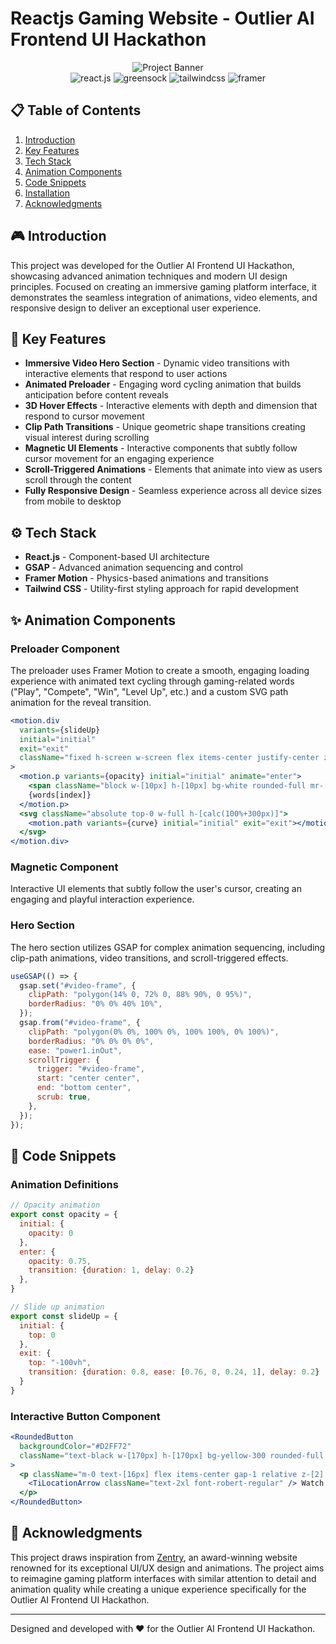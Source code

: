 # Reactjs Gaming Website - Outlier AI Frontend UI Hackathon

<div align="center">
  <img src="https://github.com/user-attachments/assets/ab600f24-f4d9-4cef-8f1e-3fd9194afb30" alt="Project Banner">

  <div>
    <img src="https://img.shields.io/badge/-React_JS-black?style=for-the-badge&logoColor=white&logo=react&color=61DAFB" alt="react.js" />
    <img src="https://img.shields.io/badge/-GSAP-black?style=for-the-badge&logoColor=white&logo=greensock&color=88CE02" alt="greensock" />
    <img src="https://img.shields.io/badge/-Tailwind_CSS-black?style=for-the-badge&logoColor=white&logo=tailwindcss&color=06B6D4" alt="tailwindcss" />
    <img src="https://img.shields.io/badge/-Framer_Motion-black?style=for-the-badge&logoColor=white&logo=framer&color=0055FF" alt="framer" />
  </div>
</div>

## 📋 Table of Contents

1. [Introduction](#introduction)
2. [Key Features](#key-features)
3. [Tech Stack](#tech-stack)
4. [Animation Components](#animation-components)
5. [Code Snippets](#code-snippets)
6. [Installation](#installation)
7. [Acknowledgments](#acknowledgments)

## 🎮 Introduction

This project was developed for the Outlier AI Frontend UI Hackathon, showcasing advanced animation techniques and modern UI design principles. Focused on creating an immersive gaming platform interface, it demonstrates the seamless integration of animations, video elements, and responsive design to deliver an exceptional user experience.

## 🚀 Key Features

- **Immersive Video Hero Section** - Dynamic video transitions with interactive elements that respond to user actions
- **Animated Preloader** - Engaging word cycling animation that builds anticipation before content reveals
- **3D Hover Effects** - Interactive elements with depth and dimension that respond to cursor movement
- **Clip Path Transitions** - Unique geometric shape transitions creating visual interest during scrolling
- **Magnetic UI Elements** - Interactive components that subtly follow cursor movement for an engaging experience
- **Scroll-Triggered Animations** - Elements that animate into view as users scroll through the content
- **Fully Responsive Design** - Seamless experience across all device sizes from mobile to desktop

## ⚙️ Tech Stack

- **React.js** - Component-based UI architecture
- **GSAP** - Advanced animation sequencing and control
- **Framer Motion** - Physics-based animations and transitions
- **Tailwind CSS** - Utility-first styling approach for rapid development

## ✨ Animation Components

### Preloader Component

The preloader uses Framer Motion to create a smooth, engaging loading experience with animated text cycling through gaming-related words ("Play", "Compete", "Win", "Level Up", etc.) and a custom SVG path animation for the reveal transition.

```jsx
<motion.div 
  variants={slideUp} 
  initial="initial" 
  exit="exit" 
  className="fixed h-screen w-screen flex items-center justify-center z-[99] bg-violet-300"
>
  <motion.p variants={opacity} initial="initial" animate="enter">
    <span className="block w-[10px] h-[10px] bg-white rounded-full mr-[10px]"></span>
    {words[index]}
  </motion.p>
  <svg className="absolute top-0 w-full h-[calc(100%+300px)]">
    <motion.path variants={curve} initial="initial" exit="exit"></motion.path>
  </svg>
</motion.div>
```

### Magnetic Component

Interactive UI elements that subtly follow the user's cursor, creating an engaging and playful interaction experience.

### Hero Section

The hero section utilizes GSAP for complex animation sequencing, including clip-path animations, video transitions, and scroll-triggered effects.

```jsx
useGSAP(() => {
  gsap.set("#video-frame", {
    clipPath: "polygon(14% 0, 72% 0, 88% 90%, 0 95%)",
    borderRadius: "0% 0% 40% 10%",
  });
  gsap.from("#video-frame", {
    clipPath: "polygon(0% 0%, 100% 0%, 100% 100%, 0% 100%)",
    borderRadius: "0% 0% 0% 0%",
    ease: "power1.inOut",
    scrollTrigger: {
      trigger: "#video-frame",
      start: "center center",
      end: "bottom center",
      scrub: true,
    },
  });
});
```

## 🧩 Code Snippets

### Animation Definitions

```javascript
// Opacity animation 
export const opacity = {
  initial: {
    opacity: 0
  },
  enter: {
    opacity: 0.75,
    transition: {duration: 1, delay: 0.2}
  },
}

// Slide up animation
export const slideUp = {
  initial: {
    top: 0
  },
  exit: {
    top: "-100vh",
    transition: {duration: 0.8, ease: [0.76, 0, 0.24, 1], delay: 0.2}
  }
}
```

### Interactive Button Component

```jsx
<RoundedButton
  backgroundColor="#D2FF72"
  className="text-black w-[170px] h-[170px] bg-yellow-300 rounded-full flex items-center justify-center cursor-pointer md:w-[180px] md:h-[180px]"
>
  <p className="m-0 text-[16px] flex items-center gap-1 relative z-[2] whitespace-nowrap">
    <TiLocationArrow className="text-2xl font-robert-regular" /> Watch trailer
  </p>
</RoundedButton>
```

## 🙏 Acknowledgments

This project draws inspiration from [Zentry](https://zentry.com/), an award-winning website renowned for its exceptional UI/UX design and animations. The project aims to reimagine gaming platform interfaces with similar attention to detail and animation quality while creating a unique experience specifically for the Outlier AI Frontend UI Hackathon.

---

Designed and developed with ❤️ for the Outlier AI Frontend UI Hackathon. 